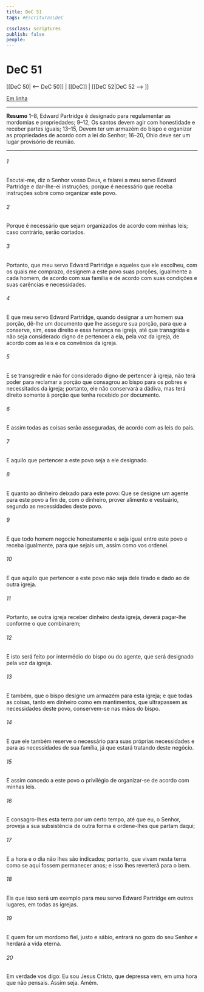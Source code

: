 ```yaml
---
title: DeC 51
tags: #Escrituras\DeC

cssclass: scriptures
publish: false
people:
---
```


# DeC 51
[[DeC 50| <-- DeC 50]] | [[DeC]] | [[DeC 52|DeC 52 --> ]]

[Em linha](https://churchofjesuschrist.org/study/scriptures/dc-testament/dc/51?lang=por)

---
__Resumo__
1–8, Edward Partridge é designado para regulamentar as mordomias e propriedades; 9–12, Os santos devem agir com honestidade e receber partes iguais; 13–15, Devem ter um armazém do bispo e organizar as propriedades de acordo com a lei do Senhor; 16–20, Ohio deve ser um lugar provisório de reunião.

---
###### 1 
Escutai-me, diz o Senhor vosso Deus, e falarei a meu servo Edward Partridge e dar-lhe-ei instruções; porque é necessário que receba instruções sobre como organizar este povo.

###### 2 
Porque é necessário que sejam organizados de acordo com minhas leis; caso contrário, serão cortados.

###### 3 
Portanto, que meu servo Edward Partridge e aqueles que ele escolheu, com os quais me comprazo, designem a este povo suas porções, igualmente a cada homem, de acordo com sua família e de acordo com suas condições e suas carências e necessidades.

###### 4 
E que meu servo Edward Partridge, quando designar a um homem sua porção, dê-lhe um documento que lhe assegure sua porção, para que a conserve, sim, esse direito e essa herança na igreja, até que transgrida e não seja considerado digno de pertencer a ela, pela voz da igreja, de acordo com as leis e os convênios da igreja.

###### 5 
E se transgredir e não for considerado digno de pertencer à igreja, não terá poder para reclamar a porção que consagrou ao bispo para os pobres e necessitados da igreja; portanto, ele não conservará a dádiva, mas terá direito somente à porção que tenha recebido por documento.

###### 6 
E assim todas as coisas serão asseguradas, de acordo com as leis do país.

###### 7 
E aquilo que pertencer a este povo seja a ele designado.

###### 8 
E quanto ao dinheiro deixado para este povo: Que se designe um agente para este povo a fim de, com o dinheiro, prover alimento e vestuário, segundo as necessidades deste povo.

###### 9 
E que todo homem negocie honestamente e seja igual entre este povo e receba igualmente, para que sejais um, assim como vos ordenei.

###### 10 
E que aquilo que pertencer a este povo não seja dele tirado e dado ao de outra igreja.

###### 11 
Portanto, se outra igreja receber dinheiro desta igreja, deverá pagar-lhe conforme o que combinarem;

###### 12 
E isto será feito por intermédio do bispo ou do agente, que será designado pela voz da igreja.

###### 13 
E também, que o bispo designe um armazém para esta igreja; e que todas as coisas, tanto em dinheiro como em mantimentos, que ultrapassem as necessidades deste povo, conservem-se nas mãos do bispo.

###### 14 
E que ele também reserve o necessário para suas próprias necessidades e para as necessidades de sua família, já que estará tratando deste negócio.

###### 15 
E assim concedo a este povo o privilégio de organizar-se de acordo com minhas leis.

###### 16 
E consagro-lhes esta terra por um certo tempo, até que eu, o Senhor, proveja a sua subsistência de outra forma e ordene-lhes que partam daqui;

###### 17 
E a hora e o dia não lhes são indicados; portanto, que vivam nesta terra como se aqui fossem permanecer anos; e isso lhes reverterá para o bem.

###### 18 
Eis que isso será um exemplo para meu servo Edward Partridge em outros lugares, em todas as igrejas.

###### 19 
E quem for um mordomo fiel, justo e sábio, entrará no gozo do seu Senhor e herdará a vida eterna.

###### 20 
Em verdade vos digo: Eu sou Jesus Cristo, que depressa vem, em uma hora que não pensais. Assim seja. Amém.

